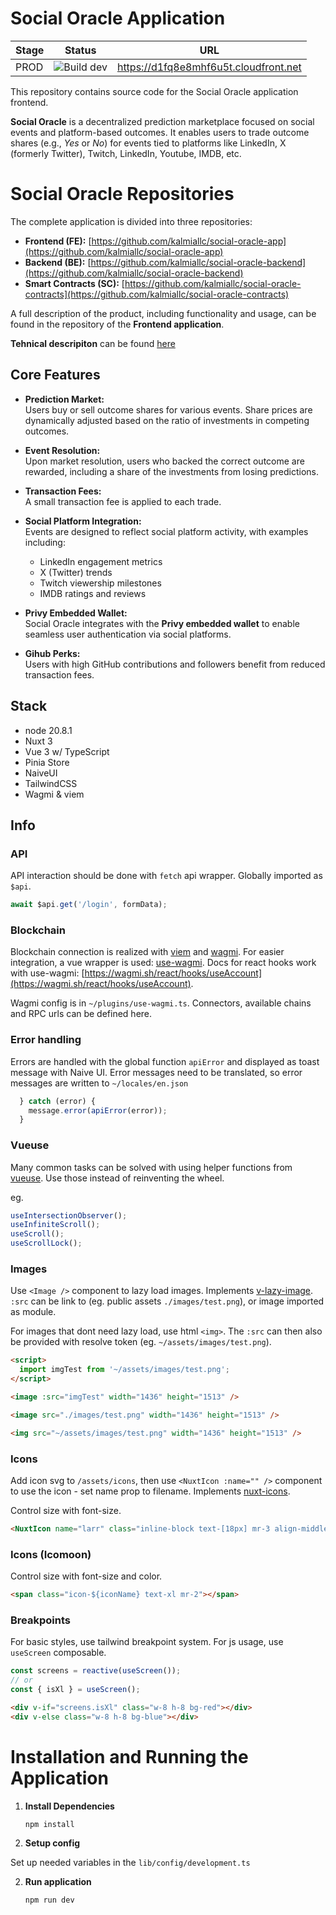 # Social Oracle Application

| Stage | Status                                                                                                                                                                                                                                                                                                                | URL                                   |
| ----- | --------------------------------------------------------------------------------------------------------------------------------------------------------------------------------------------------------------------------------------------------------------------------------------------------------------------- | ------------------------------------- |
| PROD  | ![Build dev](https://codebuild.us-east-1.amazonaws.com/badges?uuid=eyJlbmNyeXB0ZWREYXRhIjoiSWNlOGNWM2xpYXZ6SkZiZlBycEZSSmQyK2J0RFVKektnVUxhVG1uc3JaZzUxZHAzYTlLOU9sY2FwbmlIUEw0REVWN21LUXBkK3dKYUdlRjhCa09qMlFRPSIsIml2UGFyYW1ldGVyU3BlYyI6IjZ4SGJTZm5WcDVxNEZkelEiLCJtYXRlcmlhbFNldFNlcmlhbCI6MX0%3D&branch=develop) | https://d1fq8e8mhf6u5t.cloudfront.net |

This repository contains source code for the Social Oracle application frontend.

**Social Oracle** is a decentralized prediction marketplace focused on social events and platform-based outcomes. It enables users to trade outcome shares (e.g., *Yes* or *No*) for events tied to platforms like LinkedIn, X (formerly Twitter), Twitch, LinkedIn, Youtube, IMDB, etc.  

# Social Oracle Repositories  

The complete application is divided into three repositories:  

- **Frontend (FE):** [https://github.com/kalmiallc/social-oracle-app](https://github.com/kalmiallc/social-oracle-app)  
- **Backend (BE):** [https://github.com/kalmiallc/social-oracle-backend](https://github.com/kalmiallc/social-oracle-backend)  
- **Smart Contracts (SC):** [https://github.com/kalmiallc/social-oracle-contracts](https://github.com/kalmiallc/social-oracle-contracts)  

A full description of the product, including functionality and usage, can be found in the repository of the **Frontend application**.

**Tehnical descripiton** can be found [here](https://github.com/kalmiallc/social-oracle-backend/blob/main/TehnicalDescription.md)

## Core Features  

- **Prediction Market:**  
  Users buy or sell outcome shares for various events. Share prices are dynamically adjusted based on the ratio of investments in competing outcomes.  

- **Event Resolution:**  
  Upon market resolution, users who backed the correct outcome are rewarded, including a share of the investments from losing predictions.  

- **Transaction Fees:**  
  A small transaction fee is applied to each trade.  

- **Social Platform Integration:**  
  Events are designed to reflect social platform activity, with examples including:  
  - LinkedIn engagement metrics  
  - X (Twitter) trends  
  - Twitch viewership milestones  
  - IMDB ratings and reviews  

- **Privy Embedded Wallet:**  
  Social Oracle integrates with the **Privy embedded wallet** to enable seamless user authentication via social platforms.  

- **Gihub Perks:**   
  Users with high GitHub contributions and followers benefit from reduced transaction fees.  


## Stack

- node 20.8.1
- Nuxt 3
- Vue 3 w/ TypeScript
- Pinia Store
- NaiveUI
- TailwindCSS
- Wagmi & viem

## Info

### API

API interaction should be done with `fetch` api wrapper. Globally imported as `$api`.

```js
await $api.get('/login', formData);
```

### Blockchain

Blockchain connection is realized with [viem](https://viem.sh/) and [wagmi](https://github.com/wagmi-dev/wagmi). For easier integration, a vue wrapper is used: [use-wagmi](https://github.com/unicape/use-wagmi). Docs for react hooks work with use-wagmi: [https://wagmi.sh/react/hooks/useAccount](https://wagmi.sh/react/hooks/useAccount).

Wagmi config is in `~/plugins/use-wagmi.ts`. Connectors, available chains and RPC urls can be defined here.

### Error handling

Errors are handled with the global function `apiError` and displayed as toast message with Naive UI. Error messages need to be translated, so error messages are written to `~/locales/en.json`

```js
  } catch (error) {
    message.error(apiError(error));
  }
```

### Vueuse

Many common tasks can be solved with using helper functions from [vueuse](https://vueuse.org/functions.html). Use those instead of reinventing the wheel.

eg.

```js
useIntersectionObserver();
useInfiniteScroll();
useScroll();
useScrollLock();
```

### Images

Use `<Image />` component to lazy load images. Implements [v-lazy-image](https://github.com/alexjoverm/v-lazy-image). `:src` can be link to (eg. public assets `./images/test.png`), or image imported as module.

For images that dont need lazy load, use html `<img>`. The `:src` can then also be provided with resolve token (eg. `~/assets/images/test.png`).

```html
<script>
  import imgTest from '~/assets/images/test.png';
</script>

<image :src="imgTest" width="1436" height="1513" />

<image src="./images/test.png" width="1436" height="1513" />

<img src="~/assets/images/test.png" width="1436" height="1513" />
```

### Icons

Add icon svg to `/assets/icons`, then use `<NuxtIcon :name="" />` component to use the icon - set name prop to filename. Implements [nuxt-icons](https://github.com/gitFoxCode/nuxt-icons).

Control size with font-size.

```html
<NuxtIcon name="larr" class="inline-block text-[18px] mr-3 align-middle" />
```

### Icons (Icomoon)

Control size with font-size and color.

```html
<span class="icon-${iconName} text-xl mr-2"></span>
```

### Breakpoints

For basic styles, use tailwind breakpoint system. For js usage, use `useScreen` composable.

```js
const screens = reactive(useScreen());
// or
const { isXl } = useScreen();
```

```html
<div v-if="screens.isXl" class="w-8 h-8 bg-red"></div>
<div v-else class="w-8 h-8 bg-blue"></div>
```


# Installation and Running the Application

1. **Install Dependencies**  
   ```bash
   npm install
   ```

2. **Setup config**  
  
  Set up needed variables in the `lib/config/development.ts`

2. **Run application**  
   ```bash
   npm run dev
   ```
